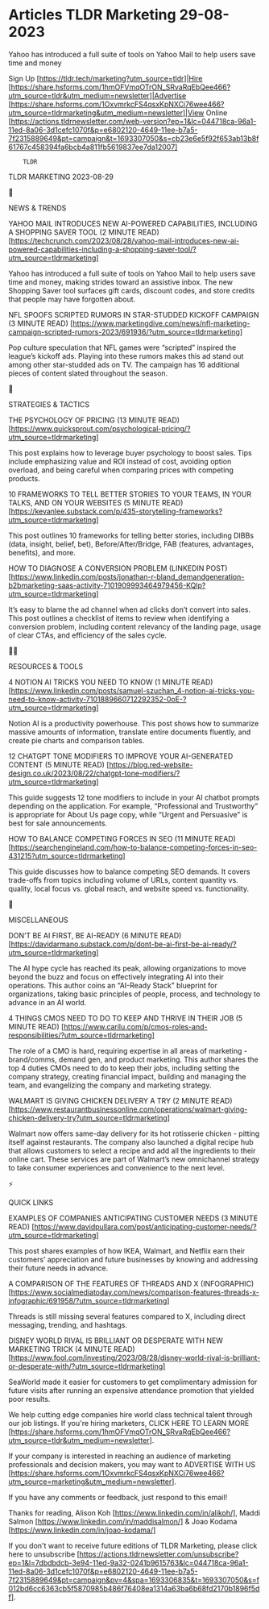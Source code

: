 # Articles TLDR Marketing 29-08-2023

Yahoo has introduced a full suite of tools on Yahoo Mail to help users
save time and money  

Sign Up [https://tldr.tech/marketing?utm_source=tldr]|Hire
[https://share.hsforms.com/1hmOFVmqOTrON_SRvaRqEbQee466?utm_source=tldr&utm_medium=newsletter]|Advertise
[https://share.hsforms.com/1OxvmrkcFS4qsxKpNXCi76wee466?utm_source=tldrmarketing&utm_medium=newsletter]|View
Online
[https://actions.tldrnewsletter.com/web-version?ep=1&lc=044718ca-96a1-11ed-8a06-3d1cefc1070f&p=e6802120-4649-11ee-b7a5-7f2315889649&pt=campaign&t=1693307050&s=cb23e6e5f92f653ab13b8f61767c458394fa6bcb4a811fb5619837ee7da12007]


		TLDR 

TLDR MARKETING 2023-08-29

📱 

NEWS & TRENDS

YAHOO MAIL INTRODUCES NEW AI-POWERED CAPABILITIES, INCLUDING A
SHOPPING SAVER TOOL (2 MINUTE READ)
[https://techcrunch.com/2023/08/28/yahoo-mail-introduces-new-ai-powered-capabilities-including-a-shopping-saver-tool/?utm_source=tldrmarketing]

Yahoo has introduced a full suite of tools on Yahoo Mail to help users
save time and money, making strides toward an assistive inbox. The new
Shopping Saver tool surfaces gift cards, discount codes, and store
credits that people may have forgotten about. 

NFL SPOOFS SCRIPTED RUMORS IN STAR-STUDDED KICKOFF CAMPAIGN (3 MINUTE
READ)
[https://www.marketingdive.com/news/nfl-marketing-campaign-scripted-rumors-2023/691936/?utm_source=tldrmarketing]

Pop culture speculation that NFL games were “scripted” inspired
the league’s kickoff ads. Playing into these rumors makes this ad
stand out among other star-studded ads on TV. The campaign has 16
additional pieces of content slated throughout the season. 

🚀 

STRATEGIES & TACTICS

THE PSYCHOLOGY OF PRICING (13 MINUTE READ)
[https://www.quicksprout.com/psychological-pricing/?utm_source=tldrmarketing]

This post explains how to leverage buyer psychology to boost sales.
Tips include emphasizing value and ROI instead of cost, avoiding
option overload, and being careful when comparing prices with
competing products. 

10 FRAMEWORKS TO TELL BETTER STORIES TO YOUR TEAMS, IN YOUR TALKS, AND
ON YOUR WEBSITES (5 MINUTE READ)
[https://kevanlee.substack.com/p/435-storytelling-frameworks?utm_source=tldrmarketing]

This post outlines 10 frameworks for telling better stories, including
DIBBs (data, insight, belief, bet), Before/After/Bridge, FAB
(features, advantages, benefits), and more. 

HOW TO DIAGNOSE A CONVERSION PROBLEM (LINKEDIN POST)
[https://www.linkedin.com/posts/jonathan-r-bland_demandgeneration-b2bmarketing-saas-activity-7101909993464979456-KQlp?utm_source=tldrmarketing]

It’s easy to blame the ad channel when ad clicks don’t convert
into sales. This post outlines a checklist of items to review when
identifying a conversion problem, including content relevancy of the
landing page, usage of clear CTAs, and efficiency of the sales cycle. 

🧑‍💻 

RESOURCES & TOOLS

4 NOTION AI TRICKS YOU NEED TO KNOW (1 MINUTE READ)
[https://www.linkedin.com/posts/samuel-szuchan_4-notion-ai-tricks-you-need-to-know-activity-7101889660712292352-0oE-?utm_source=tldrmarketing]

Notion AI is a productivity powerhouse. This post shows how to
summarize massive amounts of information, translate entire documents
fluently, and create pie charts and comparison tables. 

12 CHATGPT TONE MODIFIERS TO IMPROVE YOUR AI-GENERATED CONTENT (5
MINUTE READ)
[https://blog.red-website-design.co.uk/2023/08/22/chatgpt-tone-modifiers/?utm_source=tldrmarketing]

This guide suggests 12 tone modifiers to include in your AI chatbot
prompts depending on the application. For example, “Professional and
Trustworthy” is appropriate for About Us page copy, while “Urgent
and Persuasive” is best for sale announcements. 

HOW TO BALANCE COMPETING FORCES IN SEO (11 MINUTE READ)
[https://searchengineland.com/how-to-balance-competing-forces-in-seo-431215?utm_source=tldrmarketing]

This guide discusses how to balance competing SEO demands. It covers
trade-offs from topics including volume of URLs, content quantity vs.
quality, local focus vs. global reach, and website speed vs.
functionality. 

🎁 

MISCELLANEOUS

DON’T BE AI FIRST, BE AI-READY (6 MINUTE READ)
[https://davidarmano.substack.com/p/dont-be-ai-first-be-ai-ready/?utm_source=tldrmarketing]

The AI hype cycle has reached its peak, allowing organizations to move
beyond the buzz and focus on effectively integrating AI into their
operations. This author coins an “AI-Ready Stack” blueprint for
organizations, taking basic principles of people, process, and
technology to advance in an AI world. 

4 THINGS CMOS NEED TO DO TO KEEP AND THRIVE IN THEIR JOB (5 MINUTE
READ)
[https://www.carilu.com/p/cmos-roles-and-responsibilities/?utm_source=tldrmarketing]

The role of a CMO is hard, requiring expertise in all areas of
marketing - brand/comms, demand gen, and product marketing. This
author shares the top 4 duties CMOs need to do to keep their jobs,
including setting the company strategy, creating financial impact,
building and managing the team, and evangelizing the company and
marketing strategy. 

WALMART IS GIVING CHICKEN DELIVERY A TRY (2 MINUTE READ)
[https://www.restaurantbusinessonline.com/operations/walmart-giving-chicken-delivery-try?utm_source=tldrmarketing]

Walmart now offers same-day delivery for its hot rotisserie chicken -
pitting itself against restaurants. The company also launched a
digital recipe hub that allows customers to select a recipe and add
all the ingredients to their online cart. These services are part of
Walmart’s new omnichannel strategy to take consumer experiences and
convenience to the next level. 

⚡ 

QUICK LINKS

EXAMPLES OF COMPANIES ANTICIPATING CUSTOMER NEEDS (3 MINUTE READ)
[https://www.davidpullara.com/post/anticipating-customer-needs/?utm_source=tldrmarketing]

This post shares examples of how IKEA, Walmart, and Netflix earn their
customers’ appreciation and future businesses by knowing and
addressing their future needs in advance. 

A COMPARISON OF THE FEATURES OF THREADS AND X (INFOGRAPHIC)
[https://www.socialmediatoday.com/news/comparison-features-threads-x-infographic/691958/?utm_source=tldrmarketing]

Threads is still missing several features compared to X, including
direct messaging, trending, and hashtags. 

DISNEY WORLD RIVAL IS BRILLIANT OR DESPERATE WITH NEW MARKETING TRICK
(4 MINUTE READ)
[https://www.fool.com/investing/2023/08/28/disney-world-rival-is-brilliant-or-desperate-with/?utm_source=tldrmarketing]

SeaWorld made it easier for customers to get complimentary admission
for future visits after running an expensive attendance promotion that
yielded poor results. 

 We help cutting edge companies hire world class technical talent
through our job listings. If you're hiring marketers, CLICK HERE TO
LEARN MORE
[https://share.hsforms.com/1hmOFVmqOTrON_SRvaRqEbQee466?utm_source=tldr&utm_medium=newsletter].


If your company is interested in reaching an audience of marketing
professionals and decision makers, you may want to ADVERTISE WITH US
[https://share.hsforms.com/1OxvmrkcFS4qsxKpNXCi76wee466?utm_source=marketing&utm_medium=newsletter].


If you have any comments or feedback, just respond to this email! 

Thanks for reading, 
Alison Koh [https://www.linkedin.com/in/alikoh/], Maddi Salmon
[https://www.linkedin.com/in/maddisalmon/] & Joao Kodama
[https://www.linkedin.com/in/joao-kodama/] 

If you don't want to receive future editions of TLDR Marketing,
please click here to unsubscribe
[https://actions.tldrnewsletter.com/unsubscribe?ep=1&l=7dbdbdcb-3e94-11ed-9a32-0241b9615763&lc=044718ca-96a1-11ed-8a06-3d1cefc1070f&p=e6802120-4649-11ee-b7a5-7f2315889649&pt=campaign&pv=4&spa=1693306835&t=1693307050&s=f012bd6cc6363cb5f5870985b486f76408ea1314a63ba6b68fd2170b1896f5df].